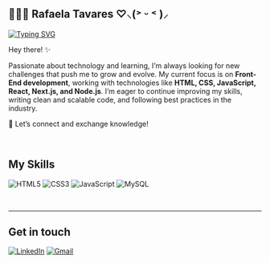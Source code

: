 ## 👩🏻‍💻 Rafaela Tavares ♡⸜(˃ ᵕ ˂ )⸝  
  
<a href="https://git.io/typing-svg"><img src="https://readme-typing-svg.herokuapp.com?font=Fira+Code&pause=1000&color=c099f4&width=435&lines=Self-taught+programmer;Exploring+the+world+of+programming" alt="Typing SVG" /></a>

Hey there! ✨

Passionate about technology and learning, I’m always looking for new challenges that push me to grow and evolve.
My current focus is on **Front-End development**, working with technologies like **HTML, CSS, JavaScript, React, Next.js, and Node.js**. I’m eager to continue improving my skills, writing clean and scalable code, and following best practices in the industry.

🚀 Let’s connect and exchange knowledge! 

<br/>  

## My Skills
![HTML5](https://img.shields.io/badge/html5-%23E34F26.svg?style=for-the-badge&logo=html5&logoColor=white)
![CSS3](https://img.shields.io/badge/CSS3-1572B6?style=for-the-badge&logo=css3&logoColor=white)
![JavaScript](https://img.shields.io/badge/JavaScript-F7DF1E?style=for-the-badge&logo=javascript&logoColor=black)
![MySQL](https://img.shields.io/badge/mysql-4479A1.svg?style=for-the-badge&logo=mysql&logoColor=white)

<br/>  

---
## Get in touch
[![LinkedIn](https://img.shields.io/badge/LinkedIn-0077B5?style=for-the-badge&logo=linkedin&logoColor=white)](https://www.linkedin.com/in/rafaela-tavares-718534227/)
[![Gmail](https://img.shields.io/badge/Gmail-333333?style=for-the-badge&logo=gmail&logoColor=red)](mailto:rafaelatvf@gmail.com)


